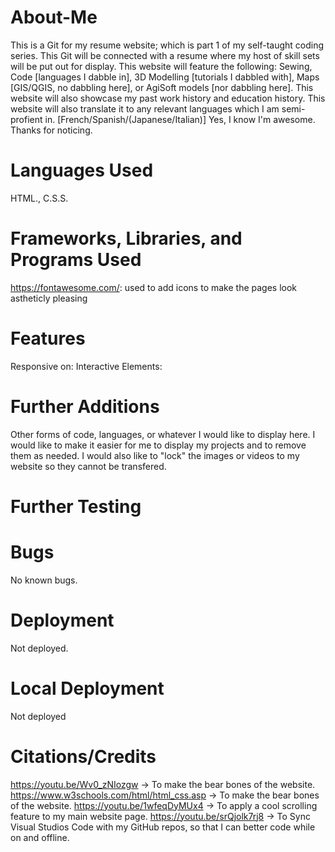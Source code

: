 # About-Me
This is a Git for my resume website; which is part 1 of my self-taught coding series. 
This Git will be connected with a resume where my host of skill sets will be put out for display. 
This website will feature the following: Sewing, Code [languages I dabble in], 3D Modelling [tutorials I dabbled with], Maps [GIS/QGIS, no dabbling here], or AgiSoft models [nor dabbling here]. 
This website will also showcase my past work history and education history. 
This website will also translate it to any relevant languages which I am semi-profient in. [French/Spanish/(Japanese/Italian)]
Yes, I know I'm awesome. Thanks for noticing. 

# Languages Used
HTML., C.S.S.

# Frameworks, Libraries, and Programs Used
https://fontawesome.com/: used to add icons to make the pages look astheticly pleasing

# Features
Responsive on:
Interactive Elements: 

# Further Additions
Other forms of code, languages, or whatever I would like to display here. I would like to make it easier for me to display my projects and to remove them as needed. I would also like to "lock" the images or videos to my website so they cannot be transfered.
# Further Testing

# Bugs
No known bugs.

# Deployment
Not deployed. 

# Local Deployment
Not deployed

# Citations/Credits
https://youtu.be/Wv0_zNIozgw -> To make the bear bones of the website. 
https://www.w3schools.com/html/html_css.asp -> To make the bear bones of the website.
https://youtu.be/1wfeqDyMUx4 -> To apply a cool scrolling feature to my main website page.
https://youtu.be/srQjolk7rj8 -> To Sync Visual Studios Code with my GitHub repos, so that I can better code while on and offline. 
